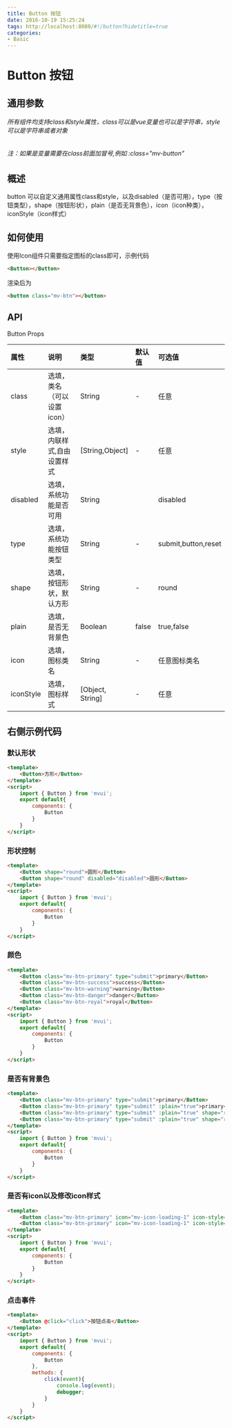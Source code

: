 ```yaml
---
title: Button 按钮
date: 2016-10-19 15:25:24
tags: http://localhost:8080/#!/button?hidetitle=true
categories:
- Basic
---
```



# Button 按钮

## 通用参数
###### 所有组件均支持class和style属性，class可以是vue变量也可以是字符串，style可以是字符串或者对象
###### 注：如果是变量需要在class前面加冒号,例如 :class="mv-button"


## 概述
button 可以自定义通用属性class和style，以及disabled（是否可用），type（按钮类型），shape（按钮形状），plain（是否无背景色），icon（icon种类），iconStyle（icon样式）


## 如何使用
使用Icon组件只需要指定图标的class即可，示例代码


``` html
<Button></Button>
```
渲染后为

``` html
<button class="mv-btn"></button>
```


## API

Button Props

|     属性       | 说明                       |        类型       |    默认值       |    可选值             |
| :------------- |:-------------------------- | :----------------  | :------------|    :-----------------|
|    class      | 选填，类名（可以设置icon）    |    String          |      -       |     任意              |
|    style      | 选填，内联样式,自由设置样式    |   [String,Object] |      -        |     任意              |
|    disabled   | 选填，系统功能是否可用        |    String          |              |       disabled        |
|    type       | 选填，系统功能按钮类型        |    String          |      -       | submit,button,reset   |
|    shape      | 选填，按钮形状，默认方形      |    String          |      -       |  round                |
|    plain      | 选填，是否无背景色           |    Boolean          |      false       |  true,false      |
|    icon       | 选填，图标类名               |    String          |      -       |    任意图标类名        |
|    iconStyle  | 选填，图标样式               |   [Object, String] |      -       |    任意               |



## 右侧示例代码


### 默认形状
``` html
<template>
    <Button>方形</Button>
</template>
<script>
    import { Button } from 'mvui';
    export default{   
        components: { 
            Button
        }
    }
</script>
```

### 形状控制
``` html
<template>
    <Button shape="round">圆形</Button>
    <Button shape="round" disabled="disabled">圆形</Button>
</template>
<script>
    import { Button } from 'mvui';
    export default{   
        components: { 
            Button
        }
    }
</script>
```


### 颜色
``` html
<template>
    <Button class="mv-btn-primary" type="submit">primary</Button>
    <Button class="mv-btn-success">success</Button>
    <Button class="mv-btn-warning">warning</Button>
    <Button class="mv-btn-danger">danger</Button>
    <Button class="mv-btn-royal">royal</Button>
</template>
<script>
    import { Button } from 'mvui';
    export default{   
        components: { 
            Button
        }
    }
</script>
```


### 是否有背景色
``` html
<template>
    <Button class="mv-btn-primary" type="submit">primary</Button>
    <Button class="mv-btn-primary" type="submit" :plain="true">primary</Button>
    <Button class="mv-btn-primary" type="submit" :plain="true" shape="round">primary</Button>
    <Button class="mv-btn-primary" type="submit" :plain="true" shape="round" disabled="disabled">primary</Button>
</template>
<script>
    import { Button } from 'mvui';
    export default{   
        components: { 
            Button
        }
    }
</script>
```



### 是否有icon以及修改icon样式
``` html
<template>
    <Button class="mv-btn-primary" icon="mv-icon-loading-1" icon-style="font-size: 0.14rem;">加载中...</Button>
    <Button class="mv-btn-primary" icon="mv-icon-loading-1" icon-style="color: red;font-size: 0.14rem;">加载完成</Button>
</template>
<script>
    import { Button } from 'mvui';
    export default{   
        components: { 
            Button
        }
    }
</script>

```


### 点击事件
``` html
<template>
    <Button @click="click">按钮点击</Button>
</template>
<script>
    import { Button } from 'mvui';
    export default{   
        components: { 
            Button
        },
        methods: {
            click(event){
                console.log(event);
                debugger;
            }
        }
    }
</script>

```





